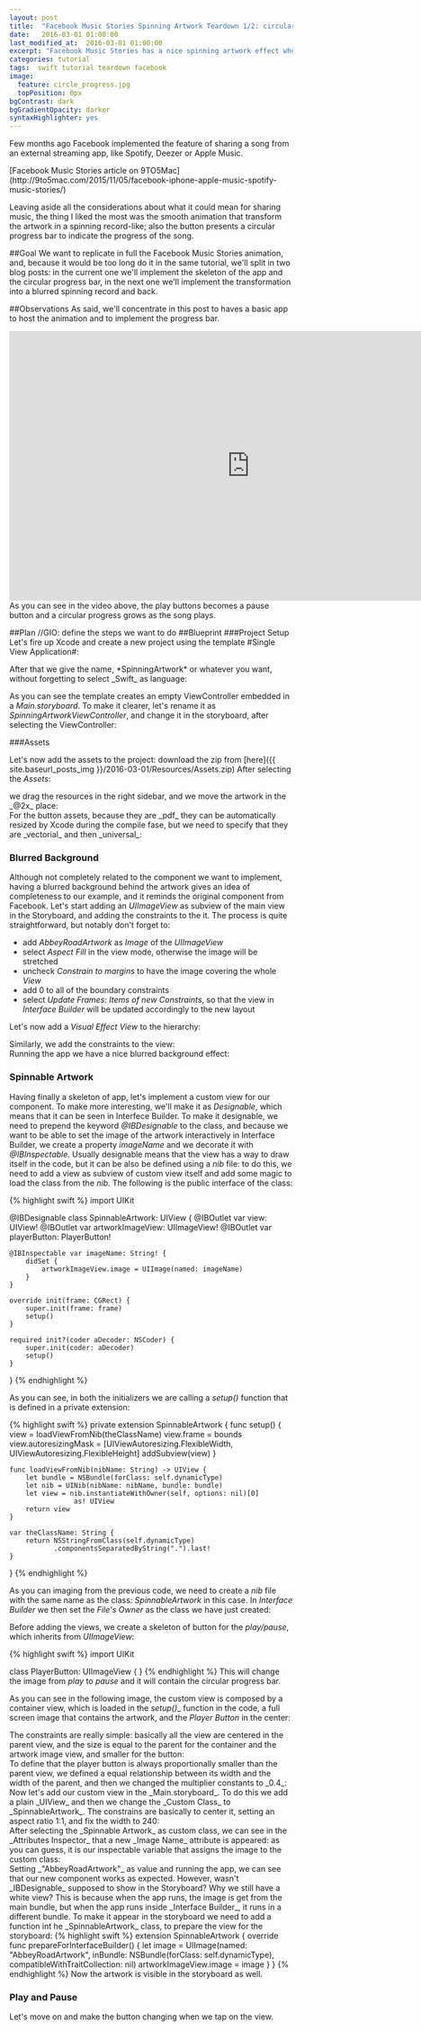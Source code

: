 ```yaml
---
layout: post
title:  "Facebook Music Stories Spinning Artwork Teardown 1/2: circular progress bar"
date:   2016-03-01 01:00:00
last_modified_at:  2016-03-01 01:00:00
excerpt: "Facebook Music Stories has a nice spinning artwork effect when the song plays, let see how to implement it..."
categories: tutorial
tags:  swift tutorial teardown facebook
image:
  feature: circle_progress.jpg
  topPosition: 0px
bgContrast: dark
bgGradientOpacity: darker
syntaxHighlighter: yes
---
```

Few months ago Facebook implemented the feature of sharing a song from an external streaming app, like Spotify, Deezer or Apple Music.

<div class="img img--fullContainer img--14xLeading" style="background-image: url(https://9to5mac.files.wordpress.com/2015/11/music-stories.jpg?w=2500&h=0#038;h=562);">    
</div>
[Facebook Music Stories article on 9TO5Mac](http://9to5mac.com/2015/11/05/facebook-iphone-apple-music-spotify-music-stories/)

Leaving aside all the considerations about what it could mean for sharing music, the thing I liked the most was the smooth animation that transform the artwork in a spinning record-like; also the button presents a circular progress bar to indicate the progress of the song. 

##Goal
We want to replicate in full the Facebook Music Stories animation, and, because it would be too long do it in the same tutorial, we'll split in two blog posts: in the current one we'll implement the skeleton of the app and the circular progress bar, in the next one we'll implement the transformation into a blurred spinning record and back.

##Observations
As said, we'll concentrate in this post to haves a basic app to host the animation and to implement the progress bar.
<iframe width="853" height="480" src="https://www.youtube.com/embed/_m7gi1wOlgs" frameborder="0" allowfullscreen></iframe>
As you can see in the video above, the play buttons becomes a pause button and a circular progress grows as the song plays.

##Plan
//GIO: define the steps we want to do
##Blueprint
###Project Setup
Let's fire up Xcode and create a new project using the template #Single View Application#:
<div class="img--post img--12xLeading" style="background-image: url({{ site.baseurl_posts_img }}/2016-03-01/01_ProjectTemplate.png);">    
</div>
After that we give the name, *SpinningArtwork* or whatever you want, without forgetting to select _Swift_ as language:
<div class="img--post img--12xLeading" style="background-image: url({{ site.baseurl_posts_img }}/2016-03-01/02_ProjectName.png);">    
</div>

As you can see the template creates an empty ViewController embedded in a *Main.storyboard*.
To make it clearer, let's rename it as *SpinningArtworkViewController*, and change it in the storyboard, after selecting the ViewController:
<div class="img--post img--12xLeading" style="background-image: url({{ site.baseurl_posts_img }}/2016-03-01/03_RenameViewController.png);">    
</div>
<div class="img--post img--12xLeading" style="background-image: url({{ site.baseurl_posts_img }}/2016-03-01/04_SelectViewController.png);">    
</div>
<div class="img--post img--12xLeading" style="background-image: url({{ site.baseurl_posts_img }}/2016-03-01/05_NewViewControllerInStoryboard.png);">    
</div>
###Assets

Let's now add the assets to the project: download the zip from [here]({{ site.baseurl_posts_img }}/2016-03-01/Resources/Assets.zip)
After selecting the _Assets_:
<div class="img--post img--12xLeading" style="background-image: url({{ site.baseurl_posts_img }}/2016-03-01/06_SelectAssets.png);">    
</div>
we drag the resources in the right sidebar, and we move the artwork in the _@2x_ place:
<div class="img--post img--12xLeading" style="background-image: url({{ site.baseurl_posts_img }}/2016-03-01/07_ArtworkAsset.png);">    
</div>
For the button assets, because they are _pdf_ they can be automatically resized by Xcode during the compile fase, but we need to specify that they are _vectorial_ and then _universal_:
<div class="img--post img--12xLeading" style="background-image: url({{ site.baseurl_posts_img }}/2016-03-01/08_ButtonVector.png);">    
</div>
<div class="img--post img--12xLeading" style="background-image: url({{ site.baseurl_posts_img }}/2016-03-01/09_ButtonUniversal.png);">    
</div>

### Blurred Background
Although not completely related to the component we want to implement, having a blurred background behind the artwork gives an idea of completeness to our example, and it reminds the original component from Facebook.
Let's start adding an _UIImageView_ as subview of the main view in the Storyboard, and adding the constraints to the it.
The process is quite straightforward, but notably don't forget to:

- add _AbbeyRoadArtwork_ as _Image_ of the _UIImageView_
- select _Aspect Fill_ in the view mode, otherwise the image will be stretched
- uncheck _Constrain to margins_ to have the image covering the whole _View_
- add 0 to all of the boundary constraints
- select _Update Frames: Items of new Constraints_, so that the view in _Interface Builder_ will be updated accordingly to the new layout

<div class="img--post img--12xLeading" style="background-image: url({{ site.baseurl_posts_img }}/2016-03-01/10_ArtworkBackground.png);">    
</div>

Let's now add a _Visual Effect View_ to the hierarchy:
<div class="img--post img--12xLeading" style="background-image: url({{ site.baseurl_posts_img }}/2016-03-01/11_AddVisualEffect.png);">    
</div>
Similarly, we add the constraints to the view:
<div class="img--post img--12xLeading" style="background-image: url({{ site.baseurl_posts_img }}/2016-03-01/12_AddConstraintsToVisualEffect.png);">    
</div>
Running the app we have a nice blurred background effect:
<div class="img--post img--12xLeading" style="background-image: url({{ site.baseurl_posts_img }}/2016-03-01/13_BlurredBackground.png);">    
</div>

### Spinnable Artwork
Having finally a skeleton of app, let's implement a custom view for our component.
To make more interesting, we'll make it as _Designable_, which means that it can be seen in Interfece Builder.
To make it designable, we need to prepend the keyword _@IBDesignable_ to the class, and because we want to be able to set the image of the artwork interactively in Interface Builder, we create a property _imageName_ and we decorate it with _@IBInspectable_.
Usually designable means that the view has a way to draw itself in the code, but it can be also be defined using a _nib_ file: to do this, we need to add a view as subview of custom view itself and add some magic to load the class from the _nib_.
The following is the public interface of the class:

{% highlight swift %}
import UIKit

@IBDesignable
class SpinnableArtwork: UIView {
    @IBOutlet var view: UIView!
    @IBOutlet var artworkImageView: UIImageView!
    @IBOutlet var playerButton: PlayerButton!

    @IBInspectable var imageName: String! {
        didSet {
            artworkImageView.image = UIImage(named: imageName)
        }
    }
    
    override init(frame: CGRect) {
        super.init(frame: frame)
        setup()
    }
    
    required init?(coder aDecoder: NSCoder) {
        super.init(coder: aDecoder)
        setup()
    }
}
{% endhighlight %}

As you can see, in both the initializers we are calling a _setup()_ function that is defined in a private extension:

{% highlight swift %}
private extension SpinnableArtwork {
    func setup() {
        view = loadViewFromNib(theClassName)
        view.frame = bounds
        view.autoresizingMask = [UIViewAutoresizing.FlexibleWidth, 
                                 UIViewAutoresizing.FlexibleHeight]
        addSubview(view)
    }
    
    func loadViewFromNib(nibName: String) -> UIView {        
        let bundle = NSBundle(forClass: self.dynamicType)
        let nib = UINib(nibName: nibName, bundle: bundle)
        let view = nib.instantiateWithOwner(self, options: nil)[0] 
                    as! UIView        
        return view
    }
    
    var theClassName: String {
        return NSStringFromClass(self.dynamicType)
               .componentsSeparatedByString(".").last!
    }
}
{% endhighlight %}

As you can imaging from the previous code, we need to create a _nib_ file with the same name as the class: _SpinnableArtwork_ in this case.
In _Interface Builder_ we then set the _File's Owner_ as the class we have just created:
<div class="img--post img--5xLeading" style="background-image: url({{ site.baseurl_posts_img }}/2016-03-01/14_NibFileOwner.png);">    
</div>

Before adding the views, we create a skeleton of button for the _play/pause_, which inherits from _UIImageView_:

{% highlight swift %}
import UIKit

class PlayerButton: UIImageView {
}
{% endhighlight %}
This will change the image from _play_ to _pause_ and it will contain the circular progress bar.

As you can see in the following image, the custom view is composed by a container view, which is loaded in the _setup()__ function in the code, a full screen image that contains the artwork, and the _Player Button_ in the center:
<div class="img--post img--10xLeading" style="background-image: url({{ site.baseurl_posts_img }}/2016-03-01/15_SpinningArtworkNib.png);">    
</div>
The constraints are really simple: basically all the view are centered in the parent view, and the size is equal to the parent for the container and the artwork image view, and smaller for the button:
<div class="img--post img--10xLeading" style="background-image: url({{ site.baseurl_posts_img }}/2016-03-01/16_SpinningArtworkHierarchy.png);">    
</div>
To define that the player button is always proportionally smaller than the parent view, we defined a equal relationship between its width and the width of the parent, and then we changed the multiplier constants to _0.4_:
<div class="img--post img--10xLeading" style="background-image: url({{ site.baseurl_posts_img }}/2016-03-01/17_ProportionalWidth.png);">    
</div>
Now let's add our custom view in the _Main.storyboard_.
To do this we add a plain _UIView_ and then we change the _Custom Class_ to _SpinnableArtwork_.
The constrains are basically to center it, setting an aspect ratio 1:1, and fix the width to 240:
<div class="img--post img--10xLeading" style="background-image: url({{ site.baseurl_posts_img }}/2016-03-01/18_DesignableViewContraints.png);">    
</div>
After selecting the _Spinnable Artwork_ as custom class, we can see in the _Attributes Inspector_ that a new _Image Name_ attribute is appeared: as you can guess, it is our inspectable variable that assigns the image to the custom class:
<div class="img--post img--10xLeading" style="background-image: url({{ site.baseurl_posts_img }}/2016-03-01/19_InspectableAttribute.png);">    
</div>
Setting _"AbbeyRoadArtwork"_ as value and running the app, we can see that our new component works as expected.
However, wasn't _IBDesignable_ supposed to show in the Storyboard?
Why we still have a white view?
This is because when the app runs, the image is get from the main bundle, but when the app runs inside _Interface Builder_, it runs in a different bundle.
To make it appear in the storyboard we need to add a function int he _SpinnableArtwork_ class, to prepare the view for the storyboard:
{% highlight swift %}
extension SpinnableArtwork {
    override func prepareForInterfaceBuilder() {
        let image = UIImage(named: "AbbeyRoadArtwork", inBundle: NSBundle(forClass: self.dynamicType), compatibleWithTraitCollection: nil)
        artworkImageView.image = image
    }
}
{% endhighlight %}
Now the artwork is visible in the storyboard as well.
<div class="img--post img--10xLeading" style="background-image: url({{ site.baseurl_posts_img }}/2016-03-01/20_VIsibleDesignableView.png);">    
</div>

### Play and Pause
Let's move on and make the button changing when we tap on the view.














